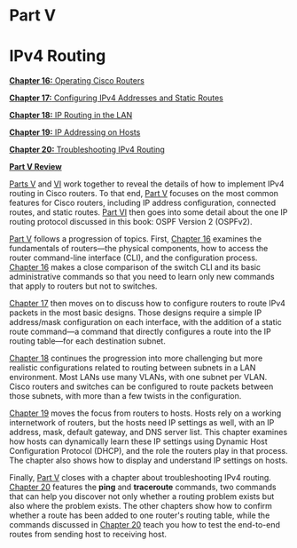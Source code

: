 # Part V


# IPv4 Routing

[**Chapter 16:** Operating Cisco Routers](vol1_ch16.xhtml#ch16)

[**Chapter 17:** Configuring IPv4 Addresses and Static Routes](vol1_ch17.xhtml#ch17)

[**Chapter 18:** IP Routing in the LAN](vol1_ch18.xhtml#ch18)

[**Chapter 19:** IP Addressing on Hosts](vol1_ch19.xhtml#ch19)

[**Chapter 20:** Troubleshooting IPv4 Routing](vol1_ch20.xhtml#ch20)

[**Part V Review**](vol1_part-p05.xhtml#part-p05)

[Parts V](vol1_part05.xhtml#part05) and [VI](vol1_part06.xhtml#part06) work together to reveal the details of how to implement IPv4 routing in Cisco routers. To that end, [Part V](vol1_part05.xhtml#part05) focuses on the most common features for Cisco routers, including IP address configuration, connected routes, and static routes. [Part VI](vol1_part06.xhtml#part06) then goes into some detail about the one IP routing protocol discussed in this book: OSPF Version 2 (OSPFv2).

[Part V](vol1_part05.xhtml#part05) follows a progression of topics. First, [Chapter 16](vol1_ch16.xhtml#ch16) examines the fundamentals of routers—the physical components, how to access the router command-line interface (CLI), and the configuration process. [Chapter 16](vol1_ch16.xhtml#ch16) makes a close comparison of the switch CLI and its basic administrative commands so that you need to learn only new commands that apply to routers but not to switches.

[Chapter 17](vol1_ch17.xhtml#ch17) then moves on to discuss how to configure routers to route IPv4 packets in the most basic designs. Those designs require a simple IP address/mask configuration on each interface, with the addition of a static route command—a command that directly configures a route into the IP routing table—for each destination subnet.

[Chapter 18](vol1_ch18.xhtml#ch18) continues the progression into more challenging but more realistic configurations related to routing between subnets in a LAN environment. Most LANs use many VLANs, with one subnet per VLAN. Cisco routers and switches can be configured to route packets between those subnets, with more than a few twists in the configuration.

[Chapter 19](vol1_ch19.xhtml#ch19) moves the focus from routers to hosts. Hosts rely on a working internetwork of routers, but the hosts need IP settings as well, with an IP address, mask, default gateway, and DNS server list. This chapter examines how hosts can dynamically learn these IP settings using Dynamic Host Configuration Protocol (DHCP), and the role the routers play in that process. The chapter also shows how to display and understand IP settings on hosts.

Finally, [Part V](vol1_part05.xhtml#part05) closes with a chapter about troubleshooting IPv4 routing. [Chapter 20](vol1_ch20.xhtml#ch20) features the **ping** and **traceroute** commands, two commands that can help you discover not only whether a routing problem exists but also where the problem exists. The other chapters show how to confirm whether a route has been added to one router's routing table, while the commands discussed in [Chapter 20](vol1_ch20.xhtml#ch20) teach you how to test the end-to-end routes from sending host to receiving host.